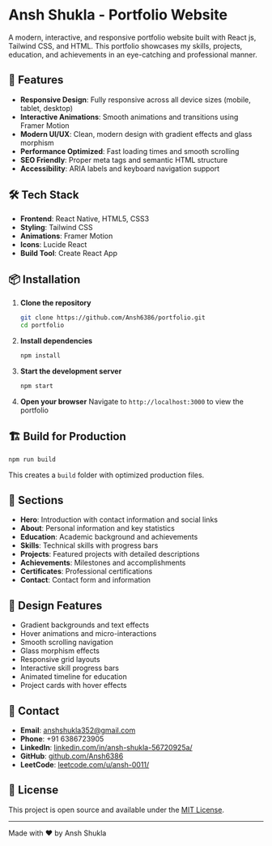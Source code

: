 # Ansh Shukla - Portfolio Website

A modern, interactive, and responsive portfolio website built with React js, Tailwind CSS, and HTML. This portfolio showcases my skills, projects, education, and achievements in an eye-catching and professional manner.

## 🚀 Features

- **Responsive Design**: Fully responsive across all device sizes (mobile, tablet, desktop)
- **Interactive Animations**: Smooth animations and transitions using Framer Motion
- **Modern UI/UX**: Clean, modern design with gradient effects and glass morphism
- **Performance Optimized**: Fast loading times and smooth scrolling
- **SEO Friendly**: Proper meta tags and semantic HTML structure
- **Accessibility**: ARIA labels and keyboard navigation support

## 🛠️ Tech Stack

- **Frontend**: React Native, HTML5, CSS3
- **Styling**: Tailwind CSS
- **Animations**: Framer Motion
- **Icons**: Lucide React
- **Build Tool**: Create React App

## 📦 Installation

1. **Clone the repository**
   ```bash
   git clone https://github.com/Ansh6386/portfolio.git
   cd portfolio
   ```

2. **Install dependencies**
   ```bash
   npm install
   ```

3. **Start the development server**
   ```bash
   npm start
   ```

4. **Open your browser**
   Navigate to `http://localhost:3000` to view the portfolio

## 🏗️ Build for Production

```bash
npm run build
```

This creates a `build` folder with optimized production files.

## 📱 Sections

- **Hero**: Introduction with contact information and social links
- **About**: Personal information and key statistics
- **Education**: Academic background and achievements
- **Skills**: Technical skills with progress bars
- **Projects**: Featured projects with detailed descriptions
- **Achievements**: Milestones and accomplishments
- **Certificates**: Professional certifications
- **Contact**: Contact form and information

## 🎨 Design Features

- Gradient backgrounds and text effects
- Hover animations and micro-interactions
- Smooth scrolling navigation
- Glass morphism effects
- Responsive grid layouts
- Interactive skill progress bars
- Animated timeline for education
- Project cards with hover effects

## 📧 Contact

- **Email**: anshshukla352@gmail.com
- **Phone**: +91 6386723905
- **LinkedIn**: [linkedin.com/in/ansh-shukla-56720925a/](https://linkedin.com/in/ansh-shukla-56720925a/)
- **GitHub**: [github.com/Ansh6386](https://github.com/Ansh6386)
- **LeetCode**: [leetcode.com/u/ansh-0011/](https://leetcode.com/u/ansh-0011/)

## 📄 License

This project is open source and available under the [MIT License](LICENSE).

---

Made with ❤️ by Ansh Shukla
